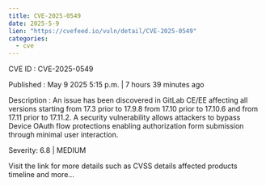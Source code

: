 ```yaml
---
title: CVE-2025-0549
date: 2025-5-9
lien: "https://cvefeed.io/vuln/detail/CVE-2025-0549"
categories:
  - cve
---
```


CVE ID : CVE-2025-0549

Published :  May 9
2025
5:15 p.m. | 7 hours
39 minutes ago

Description : An issue has been discovered in GitLab CE/EE affecting all versions starting from 17.3 prior to 17.9.8
from 17.10 prior to 17.10.6
and from 17.11 prior to 17.11.2. A security vulnerability allows attackers to bypass Device OAuth flow protections
enabling authorization form submission through minimal user interaction.

Severity: 6.8 | MEDIUM

Visit the link for more details
such as CVSS details
affected products
timeline
and more...
